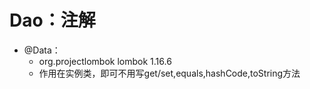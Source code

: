 # Dao：注解

* @Data：
  * <dependency>
       <groupId>org.projectlombok</groupId>
       <artifactId>lombok</artifactId>
       <version>1.16.6</version>
    </dependency>
  * 作用在实例类，即可不用写get/set,equals,hashCode,toString方法